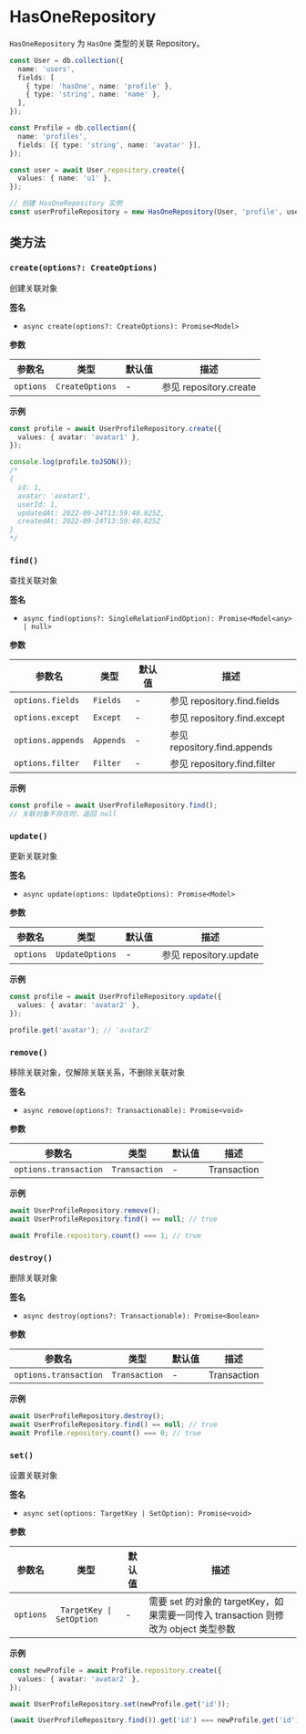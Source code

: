 # HasOneRepository
`HasOneRepository` 为 `HasOne` 类型的关联 Repository。

```typescript
const User = db.collection({
  name: 'users',
  fields: [
    { type: 'hasOne', name: 'profile' },
    { type: 'string', name: 'name' },
  ],
});

const Profile = db.collection({
  name: 'profiles',
  fields: [{ type: 'string', name: 'avatar' }],
});

const user = await User.repository.create({
  values: { name: 'u1' },
});

// 创建 HasOneRepository 实例
const userProfileRepository = new HasOneRepository(User, 'profile', user.get('id'));

```

## 类方法

### `create(options?: CreateOptions)`
创建关联对象

**签名**

* `async create(options?: CreateOptions): Promise<Model>`

**参数**

| 参数名 | 类型 | 默认值 | 描述 |
| --- | --- | --- | --- |
| `options` | `CreateOptions` | - | 参见 repository.create |

**示例**

```typescript
const profile = await UserProfileRepository.create({
  values: { avatar: 'avatar1' },
});

console.log(profile.toJSON());
/*
{
  id: 1,
  avatar: 'avatar1',
  userId: 1,
  updatedAt: 2022-09-24T13:59:40.025Z,
  createdAt: 2022-09-24T13:59:40.025Z
}
*/

```

### `find()`

查找关联对象

**签名**

* `async find(options?: SingleRelationFindOption): Promise<Model<any> | null>`

**参数**

| 参数名 | 类型 | 默认值 | 描述 |
| --- | --- | --- | --- |
| `options.fields` | `Fields` | - | 参见 repository.find.fields |
| `options.except` | `Except` | - | 参见 repository.find.except |
| `options.appends` | `Appends` | - | 参见 repository.find.appends |
| `options.filter` | `Filter` | - | 参见 repository.find.filter |

**示例**

```typescript
const profile = await UserProfileRepository.find();
// 关联对象不存在时，返回 null
```

### `update()`

更新关联对象

**签名**

* `async update(options: UpdateOptions): Promise<Model>`

**参数**

| 参数名 | 类型 | 默认值 | 描述 |
| --- | --- | --- | --- |
| `options` | `UpdateOptions` | - | 参见 repository.update |

**示例**

```typescript
const profile = await UserProfileRepository.update({
  values: { avatar: 'avatar2' },
});

profile.get('avatar'); // 'avatar2'
```

### `remove()`

移除关联对象，仅解除关联关系，不删除关联对象

**签名**

* `async remove(options?: Transactionable): Promise<void>`

**参数**

| 参数名 | 类型 | 默认值 | 描述 |
| --- | --- | --- | --- |
| `options.transaction` | `Transaction` | - | Transaction |

**示例**

```typescript
await UserProfileRepository.remove();
await UserProfileRepository.find() == null; // true

await Profile.repository.count() === 1; // true
```

### `destroy()`

删除关联对象

**签名**

* `async destroy(options?: Transactionable): Promise<Boolean>`


**参数**

| 参数名 | 类型 | 默认值 | 描述 |
| --- | --- | --- | --- |
| `options.transaction` | `Transaction` | - | Transaction |

**示例**

```typescript
await UserProfileRepository.destroy();
await UserProfileRepository.find() == null; // true
await Profile.repository.count() === 0; // true
```

### `set()`

设置关联对象

**签名**

* `async set(options: TargetKey | SetOption): Promise<void>`

**参数**

| 参数名 | 类型 | 默认值 | 描述 |
| --- | --- | --- | --- |
| `options` | ` TargetKey \| SetOption` | - | 需要 set 的对象的 targetKey，如果需要一同传入 transaction 则修改为 object 类型参数 |

**示例**

```typescript
const newProfile = await Profile.repository.create({
  values: { avatar: 'avatar2' },
});

await UserProfileRepository.set(newProfile.get('id'));

(await UserProfileRepository.find()).get('id') === newProfile.get('id'); // true
```
